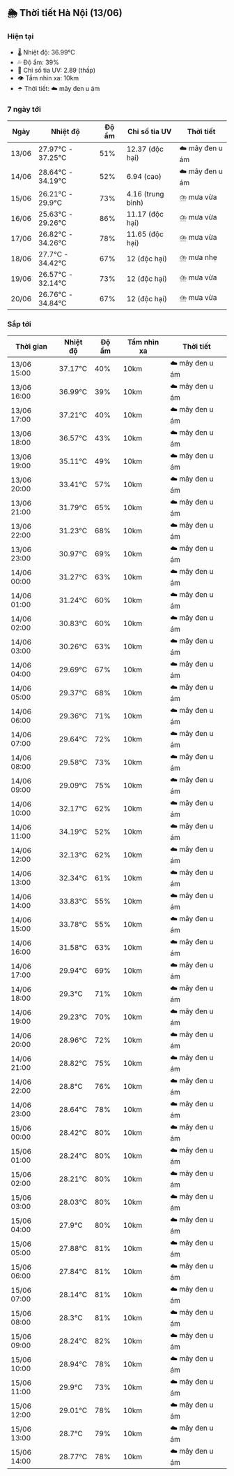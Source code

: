 ## 🌦️ Thời tiết Hà Nội (13/06)

### Hiện tại

- 🌡️ Nhiệt độ: 36.99℃
- 💦 Độ ẩm: 39%
- 🌟 Chỉ số tia UV: 2.89 (thấp)
- 👁️ Tầm nhìn xa: 10km
- ☂️ Thời tiết: ☁️ mây đen u ám

### 7 ngày tới

| Ngày | Nhiệt độ | Độ ẩm | Chỉ số tia UV | Thời tiết |
| --- | --- | --- | --- | --- |
| 13/06 | 27.97℃ - 37.25℃ | 51% | 12.37 (độc hại) | ☁️ mây đen u ám |
| 14/06 | 28.64℃ - 34.19℃ | 52% | 6.94 (cao) | ☁️ mây đen u ám |
| 15/06 | 26.21℃ - 29.9℃ | 73% | 4.16 (trung bình) | ⛈️ mưa vừa |
| 16/06 | 25.63℃ - 29.26℃ | 86% | 11.17 (độc hại) | ⛈️ mưa vừa |
| 17/06 | 26.82℃ - 34.26℃ | 78% | 11.65 (độc hại) | ⛈️ mưa vừa |
| 18/06 | 27.7℃ - 34.42℃ | 67% | 12 (độc hại) | ⛈️ mưa nhẹ |
| 19/06 | 26.57℃ - 32.14℃ | 73% | 12 (độc hại) | ⛈️ mưa vừa |
| 20/06 | 26.76℃ - 34.84℃ | 67% | 12 (độc hại) | ⛈️ mưa vừa |

### Sắp tới

| Thời gian | Nhiệt độ | Độ ẩm | Tầm nhìn xa | Thời tiết |
| --- | --- | --- | --- | --- |
| 13/06 15:00 | 37.17℃ | 40% | 10km | ☁️ mây đen u ám |
| 13/06 16:00 | 36.99℃ | 39% | 10km | ☁️ mây đen u ám |
| 13/06 17:00 | 37.21℃ | 40% | 10km | ☁️ mây đen u ám |
| 13/06 18:00 | 36.57℃ | 43% | 10km | ☁️ mây đen u ám |
| 13/06 19:00 | 35.11℃ | 49% | 10km | ☁️ mây đen u ám |
| 13/06 20:00 | 33.41℃ | 57% | 10km | ☁️ mây đen u ám |
| 13/06 21:00 | 31.79℃ | 65% | 10km | ☁️ mây đen u ám |
| 13/06 22:00 | 31.23℃ | 68% | 10km | ☁️ mây đen u ám |
| 13/06 23:00 | 30.97℃ | 69% | 10km | ☁️ mây đen u ám |
| 14/06 00:00 | 31.27℃ | 63% | 10km | ☁️ mây đen u ám |
| 14/06 01:00 | 31.24℃ | 60% | 10km | ☁️ mây đen u ám |
| 14/06 02:00 | 30.83℃ | 60% | 10km | ☁️ mây đen u ám |
| 14/06 03:00 | 30.26℃ | 63% | 10km | ☁️ mây đen u ám |
| 14/06 04:00 | 29.69℃ | 67% | 10km | ☁️ mây đen u ám |
| 14/06 05:00 | 29.37℃ | 68% | 10km | ☁️ mây đen u ám |
| 14/06 06:00 | 29.36℃ | 71% | 10km | ☁️ mây đen u ám |
| 14/06 07:00 | 29.64℃ | 72% | 10km | ☁️ mây đen u ám |
| 14/06 08:00 | 29.58℃ | 73% | 10km | ☁️ mây đen u ám |
| 14/06 09:00 | 29.09℃ | 75% | 10km | ☁️ mây đen u ám |
| 14/06 10:00 | 32.17℃ | 62% | 10km | ☁️ mây đen u ám |
| 14/06 11:00 | 34.19℃ | 52% | 10km | ☁️ mây đen u ám |
| 14/06 12:00 | 32.13℃ | 62% | 10km | ☁️ mây đen u ám |
| 14/06 13:00 | 32.34℃ | 61% | 10km | ☁️ mây đen u ám |
| 14/06 14:00 | 33.83℃ | 55% | 10km | ☁️ mây đen u ám |
| 14/06 15:00 | 33.78℃ | 55% | 10km | ☁️ mây đen u ám |
| 14/06 16:00 | 31.58℃ | 63% | 10km | ☁️ mây đen u ám |
| 14/06 17:00 | 29.94℃ | 69% | 10km | ☁️ mây đen u ám |
| 14/06 18:00 | 29.3℃ | 71% | 10km | ☁️ mây đen u ám |
| 14/06 19:00 | 29.23℃ | 70% | 10km | ☁️ mây đen u ám |
| 14/06 20:00 | 28.96℃ | 72% | 10km | ☁️ mây đen u ám |
| 14/06 21:00 | 28.82℃ | 75% | 10km | ☁️ mây đen u ám |
| 14/06 22:00 | 28.8℃ | 76% | 10km | ☁️ mây đen u ám |
| 14/06 23:00 | 28.64℃ | 78% | 10km | ☁️ mây đen u ám |
| 15/06 00:00 | 28.42℃ | 80% | 10km | ☁️ mây đen u ám |
| 15/06 01:00 | 28.24℃ | 80% | 10km | ☁️ mây đen u ám |
| 15/06 02:00 | 28.21℃ | 80% | 10km | ☁️ mây đen u ám |
| 15/06 03:00 | 28.03℃ | 80% | 10km | ☁️ mây đen u ám |
| 15/06 04:00 | 27.9℃ | 80% | 10km | ☁️ mây đen u ám |
| 15/06 05:00 | 27.88℃ | 81% | 10km | ☁️ mây đen u ám |
| 15/06 06:00 | 27.84℃ | 81% | 10km | ☁️ mây đen u ám |
| 15/06 07:00 | 28.14℃ | 81% | 10km | ☁️ mây đen u ám |
| 15/06 08:00 | 28.3℃ | 81% | 10km | ☁️ mây đen u ám |
| 15/06 09:00 | 28.24℃ | 82% | 10km | ☁️ mây đen u ám |
| 15/06 10:00 | 28.94℃ | 78% | 10km | ☁️ mây đen u ám |
| 15/06 11:00 | 29.9℃ | 73% | 10km | ☁️ mây đen u ám |
| 15/06 12:00 | 29.01℃ | 78% | 10km | ☁️ mây đen u ám |
| 15/06 13:00 | 28.7℃ | 79% | 10km | ☁️ mây đen u ám |
| 15/06 14:00 | 28.77℃ | 78% | 10km | ☁️ mây đen u ám |

